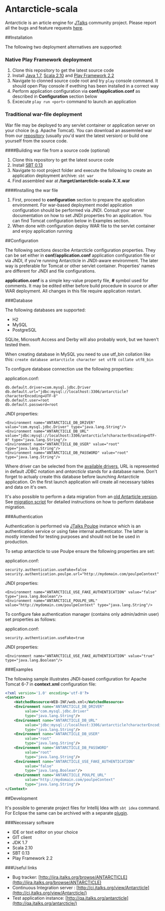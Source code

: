 Antarcticle-scala
=================

Antarcticle is an article engine for [JTalks](http://jtalks.org/) community project.
Please report all the bugs and feature requests [here](http://jira.jtalks.org/browse/ANTARCTICLE).

##Installation

 The following two deployment alternatives are supported:
 
### Native Play Framework deployment

1. Clone this repository to get the latest source code
2. Install [Java 1.7](http://www.oracle.com/technetwork/java/javase/downloads/java-se-jre-7-download-432155.html), [Scala 2.10](http://www.scala-lang.org/download/2.10.3.html) and [Play Framework 2.2](http://downloads.typesafe.com/play/2.2.0/play-2.2.0.zip)
3. Navigate to clonned source code root and try ```play``` console command. It should open Play console if evething has been installed in a correct way
4. Perform application configuration via **conf/application.conf** as described in **Configuration** section below
5. Excecute ```play run <port>``` command to launch an application

### Traditional war-file deployment

War file may be deployed to any servlet container or application server on your choice (e.g. Apache Tomcat). You can download an assemnled war from our [repository](http://repo.jtalks.org/content/repositories/deployment-pipeline/deployment-pipeline/antarcticle/) (usually you'd want the latest version) or build one yourself from the source code.

####Building war file from a source code (optional)

1. Clone this repository to get the latest source code
2. Install [SBT 0.13](http://www.scala-sbt.org/0.13.0/docs/Getting-Started/Setup)
3. Navigate to root project folder and execute the following to create an application deployment archive: ```sbt war``` 
4. Find assembled war at **/target/antarcticle-scala-X.X.war**

####Installing the war file

1. First, proceed to **configuration** section to prepare the application environment. For war-based deployment model application configuration should be performed via JNDI. Consult your server documentation on how to set JNDI properties fro an application. You can find Tomcat configuration below in Examples section.
2. When done with configuration deploy WAR file to the servlet container and enjoy application running   

##Configuration

The following sections describe Antarcticle configuration properties. They can be set either in  **conf/application.conf** application configuration file or via JNDI, if you're running Antarcticle in JNDI-aware environment. The later way is preferable for Tomcat or other servlet container. Properties' names are different for JNDI and file configurations.

**application.conf** is a simple key-value property file, **#** symbol used for comments. It may be edited either before build procedure in source or after WAR deployment. All changes in this file require application restart.

###Database

The following databases are supported:

* H2
* MySQL
* PostgreSQL

SQLite, Microsoft Access and Derby will also probably work, but we haven't tested them.

When creating database in MySQL you need to use utf_bin collation like this:
`create database antarcticle character set utf8 collate utf8_bin`

To configure database connection use the following properties:

application.conf:

    db.default.driver=com.mysql.jdbc.Driver
    db.default.url="jdbc:mysql://localhost:3306/antarcticle?characterEncoding=UTF-8"
    db.default.user=root
    db.default.password=root

JNDI properties:

    <Environment name="ANTARCTICLE_DB_DRIVER" value="com.mysql.jdbc.Driver" type="java.lang.String"/>
    <Environment name="ANTARCTICLE_DB_URL" value="jdbc:mysql://localhost:3306/antarcticle?characterEncoding=UTF-8" type="java.lang.String"/>
    <Environment name="ANTARCTICLE_DB_USER" value="root" type="java.lang.String"/>
    <Environment name="ANTARCTICLE_DB_PASSWORD" value="root" type="java.lang.String"/>

Where driver can be selected from the [available drivers](http://slick.typesafe.com/doc/2.0.0/api/#scala.slick.driver.JdbcDriver), URL is represented in default JDBC notation and _antarcticle_ stands for a database name. Don't forget to actualy create this database before launching Antarcticle application. On the first launch application will create all necessary tables and data on it's own.

It's also possible to perform a data migration from an [old Antarticle version](https://github.com/jtalks-org/antarcticle). See [migration script](https://github.com/jtalks-org/antarcticle-scala/blob/master/databaseMigration.sql) for detailed instructions on how to perform database migration.

###Authentication

Authentication is performed via [JTalks Poulpe](https://github.com/jtalks-org/poulpe) instance which is an authentication service or using fake internal authenticator. The latter is mostly intended for testing purposes and should not be be used in production.

To setup antarcticle to use Poulpe ensure the following properties are set:

application.conf:

    security.authentication.useFake=false
    security.authentication.poulpe.url="http://mydomain.com/poulpeContext"
    
JNDI properties:

    <Environment name="ANTARCTICLE_USE_FAKE_AUTHENTICATION" value="false" type="java.lang.Boolean"/>
    <Environment name="ANTARCTICLE_POULPE_URL" value="http://mydomain.com/poulpeContext" type="java.lang.String"/>  

To configure fake authentication manager (contains only admin/admin user) set properties as follows:

application.conf:

    security.authentication.useFake=true

JNDI properties:

    <Environment name="ANTARCTICLE_USE_FAKE_AUTHENTICATION" value="true" type="java.lang.Boolean"/>


###Examples

The following sample illustrates JNDI-based configuration for Apache Tomcat 6-7 in **context.xml** configuration file:

```xml
<?xml version='1.0' encoding='utf-8'?>
<Context>
    <WatchedResource>WEB-INF/web.xml</WatchedResource>
    <Environment name="ANTARCTICLE_DB_DRIVER" 
         value="com.mysql.jdbc.Driver"
         type="java.lang.String"/>
    <Environment name="ANTARCTICLE_DB_URL" 
         value="jdbc:mysql://localhost:3306/antarcticle?characterEncoding=UTF-8"
         type="java.lang.String"/>
    <Environment name="ANTARCTICLE_DB_USER" 
         value="root"
         type="java.lang.String"/>
    <Environment name="ANTARCTICLE_DB_PASSWORD" 
         value="root"
         type="java.lang.String"/>
    <Environment name="ANTARCTICLE_USE_FAKE_AUTHENTICATION" 
         value="false"
         type="java.lang.Boolean"/>
    <Environment name="ANTARCTICLE_POULPE_URL" 
         value="http://mydomain.com/poulpeContext"
         type="java.lang.String"/>    
</Context>
```
##Development

It's possible to generate project files for Intellij Idea with ```sbt idea``` command. For Eclipse the same can be archived with a separate [plugin](https://github.com/typesafehub/sbteclipse).

###Necessary software
- IDE or text editor on your choice
- GIT client
- JDK 1.7
- Scala 2.10
- SBT 0.13
- Play Framework 2.2 

###Useful links
- Bug tracker: [http://jira.jtalks.org/browse/ANTARCTICLE](http://jira.jtalks.org/browse/ANTARCTICLE)
- Continuous Integration server : [http://ci.jtalks.org/view/Antarcticle](http://ci.jtalks.org/view/Antarcticle/)  
- Test application instance: [http://qa.jtalks.org/antarcticle](http://qa.jtalks.org/antarcticle/)
